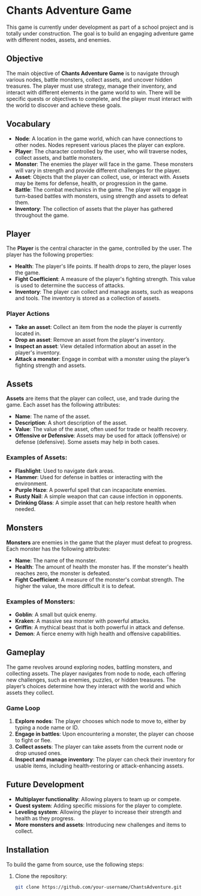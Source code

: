 # Chants Adventure Game

This game is currently under development as part of a school project and is totally under construction. The goal is to build an engaging adventure game with different nodes, assets, and enemies.

## Objective

The main objective of **Chants Adventure Game** is to navigate through various nodes, battle monsters, collect assets, and uncover hidden treasures. The player must use strategy, manage their inventory, and interact with different elements in the game world to win. There will be specific quests or objectives to complete, and the player must interact with the world to discover and achieve these goals.

## Vocabulary

- **Node**: A location in the game world, which can have connections to other nodes. Nodes represent various places the player can explore.
- **Player**: The character controlled by the user, who will traverse nodes, collect assets, and battle monsters.
- **Monster**: The enemies the player will face in the game. These monsters will vary in strength and provide different challenges for the player.
- **Asset**: Objects that the player can collect, use, or interact with. Assets may be items for defense, health, or progression in the game.
- **Battle**: The combat mechanics in the game. The player will engage in turn-based battles with monsters, using strength and assets to defeat them.
- **Inventory**: The collection of assets that the player has gathered throughout the game.

## Player

The **Player** is the central character in the game, controlled by the user. The player has the following properties:

- **Health**: The player's life points. If health drops to zero, the player loses the game.
- **Fight Coefficient**: A measure of the player's fighting strength. This value is used to determine the success of attacks.
- **Inventory**: The player can collect and manage assets, such as weapons and tools. The inventory is stored as a collection of assets.

### Player Actions

- **Take an asset**: Collect an item from the node the player is currently located in.
- **Drop an asset**: Remove an asset from the player's inventory.
- **Inspect an asset**: View detailed information about an asset in the player's inventory.
- **Attack a monster**: Engage in combat with a monster using the player’s fighting strength and assets.

## Assets

**Assets** are items that the player can collect, use, and trade during the game. Each asset has the following attributes:

- **Name**: The name of the asset.
- **Description**: A short description of the asset.
- **Value**: The value of the asset, often used for trade or health recovery.
- **Offensive or Defensive**: Assets may be used for attack (offensive) or defense (defensive). Some assets may help in both cases.

### Examples of Assets:

- **Flashlight**: Used to navigate dark areas.
- **Hammer**: Used for defense in battles or interacting with the environment.
- **Purple Haze**: A powerful spell that can incapacitate enemies.
- **Rusty Nail**: A simple weapon that can cause infection in opponents.
- **Drinking Glass**: A simple asset that can help restore health when needed.

## Monsters

**Monsters** are enemies in the game that the player must defeat to progress. Each monster has the following attributes:

- **Name**: The name of the monster.
- **Health**: The amount of health the monster has. If the monster's health reaches zero, the monster is defeated.
- **Fight Coefficient**: A measure of the monster's combat strength. The higher the value, the more difficult it is to defeat.

### Examples of Monsters:

- **Goblin**: A small but quick enemy.
- **Kraken**: A massive sea monster with powerful attacks.
- **Griffin**: A mythical beast that is both powerful in attack and defense.
- **Demon**: A fierce enemy with high health and offensive capabilities.

## Gameplay

The game revolves around exploring nodes, battling monsters, and collecting assets. The player navigates from node to node, each offering new challenges, such as enemies, puzzles, or hidden treasures. The player’s choices determine how they interact with the world and which assets they collect. 

### Game Loop

1. **Explore nodes**: The player chooses which node to move to, either by typing a node name or ID.
2. **Engage in battles**: Upon encountering a monster, the player can choose to fight or flee.
3. **Collect assets**: The player can take assets from the current node or drop unused ones.
4. **Inspect and manage inventory**: The player can check their inventory for usable items, including health-restoring or attack-enhancing assets.

## Future Development

- **Multiplayer functionality**: Allowing players to team up or compete.
- **Quest system**: Adding specific missions for the player to complete.
- **Leveling system**: Allowing the player to increase their strength and health as they progress.
- **More monsters and assets**: Introducing new challenges and items to collect.

## Installation

To build the game from source, use the following steps:

1. Clone the repository:
   ```bash
   git clone https://github.com/your-username/ChantsAdventure.git
